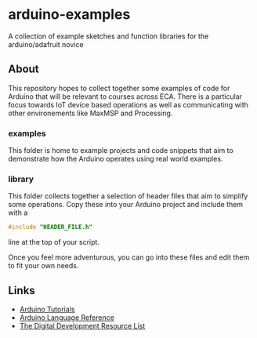 # arduino-examples
A collection of example sketches and function libraries for the arduino/adafruit novice

## About
This repository hopes to collect together some examples of code for Arduino that will be relevant to courses across ECA. There is a particular focus towards IoT device based operations as well as communicating with other environements like MaxMSP and Processing.

### examples
This folder is home to example projects and code snippets that aim to demonstrate how the Arduino operates using real world examples.

### library
This folder collects together a selection of header files that aim to simplify some operations. Copy these into your Arduino project and include them with a

```c
#include "HEADER_FILE.h"
```

line at the top of your script.

Once you feel more adventurous, you can go into these files and edit them to fit your own needs.

## Links

- [Arduino Tutorials](https://www.arduino.cc/en/Tutorial/HomePage)
- [Arduino Language Reference](https://www.arduino.cc/reference/en/)
- [The Digital Development Resource List](https://eu01.alma.exlibrisgroup.com/leganto/public/44UOE_INST/lists/18896877830002466?auth=SAML)
